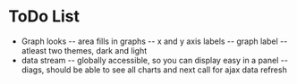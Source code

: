 # ToDo List
- Graph looks 
-- area fills in graphs
-- x and y axis labels
-- graph label
-- atleast two themes, dark and light
- data stream
-- globally accessible, so you can display easy in a panel
-- diags, should be able to see all charts and next call for ajax data refresh
